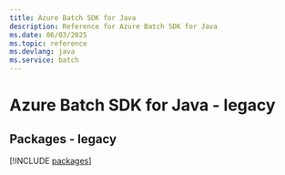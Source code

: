 ```yaml
---
title: Azure Batch SDK for Java
description: Reference for Azure Batch SDK for Java
ms.date: 06/03/2025
ms.topic: reference
ms.devlang: java
ms.service: batch
---
```

# Azure Batch SDK for Java - legacy
## Packages - legacy
[!INCLUDE [packages](batch-index.md)]